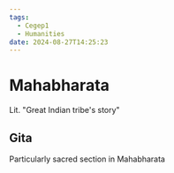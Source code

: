 ```yaml
---
tags:
  - Cegep1
  - Humanities
date: 2024-08-27T14:25:23
---
```


# Mahabharata

Lit. "Great Indian tribe's story"

## Gita

Particularly sacred section in Mahabharata